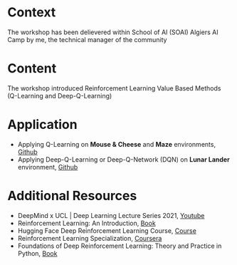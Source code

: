 # Context
The workshop has been delievered within School of AI (SOAI) Algiers AI Camp by me, the technical manager of the community

# Content
The workshop introduced Reinforcement Learning Value Based Methods (Q-Learning and Deep-Q-Learning)

# Application
- Applying Q-Learning on **Mouse & Cheese** and **Maze** environments, [Github](https://github.com/BrouthenKamel/q-learning)
- Applying Deep-Q-Learning or Deep-Q-Network (DQN) on **Lunar Lander** environment, [Github](https://github.com/BrouthenKamel/lunar-lander)

# Additional Resources
- DeepMind x UCL | Deep Learning Lecture Series 2021, [Youtube](https://www.youtube.com/playlist?list=PLqYmG7hTraZDVH599EItlEWsUOsJbAodm)
- Reinforcement Learning: An Introduction, [Book](https://web.stanford.edu/class/psych209/Readings/SuttonBartoIPRLBook2ndEd.pdf)
- Hugging Face Deep Reinforcement Learning Course, [Course](https://huggingface.co/learn/deep-rl-course/en/unit0/introduction)
- Reinforcement Learning Specialization, [Coursera](https://www.coursera.org/specializations/reinforcement-learning)
- Foundations of Deep Reinforcement Learning: Theory and Practice in Python, [Book](https://www.amazon.com/Deep-Reinforcement-Learning-Python-Hands/dp/0135172381)